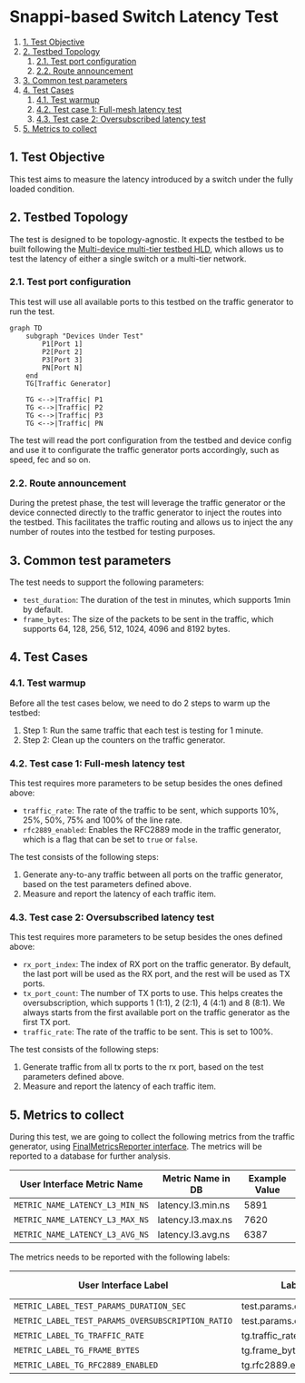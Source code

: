 # Snappi-based Switch Latency Test

1. [1. Test Objective](#1-test-objective)
2. [2. Testbed Topology](#2-testbed-topology)
   1. [2.1. Test port configuration](#21-test-port-configuration)
   2. [2.2. Route announcement](#22-route-announcement)
3. [3. Common test parameters](#3-common-test-parameters)
4. [4. Test Cases](#4-test-cases)
   1. [4.1. Test warmup](#41-test-warmup)
   2. [4.2. Test case 1: Full-mesh latency test](#42-test-case-1-full-mesh-latency-test)
   3. [4.3. Test case 2: Oversubscribed latency test](#43-test-case-2-oversubscribed-latency-test)
5. [5. Metrics to collect](#5-metrics-to-collect)

## 1. Test Objective

This test aims to measure the latency introduced by a switch under the fully loaded condition.

## 2. Testbed Topology

The test is designed to be topology-agnostic. It expects the testbed to be built following the [Multi-device multi-tier testbed HLD](../../testbed/README.testbed.NUT.md), which allows us to test the latency of either a single switch or a multi-tier network.

### 2.1. Test port configuration

This test will use all available ports to this testbed on the traffic generator to run the test.

```mermaid
graph TD
    subgraph "Devices Under Test"
        P1[Port 1]
        P2[Port 2]
        P3[Port 3]
        PN[Port N]
    end
    TG[Traffic Generator]

    TG <-->|Traffic| P1
    TG <-->|Traffic| P2
    TG <-->|Traffic| P3
    TG <-->|Traffic| PN
```

The test will read the port configuration from the testbed and device config and use it to configurate the traffic generator ports accordingly, such as speed, fec and so on.

### 2.2. Route announcement

During the pretest phase, the test will leverage the traffic generator or the device connected directly to the traffic generator to inject the routes into the testbed. This facilitates the traffic routing and allows us to inject the any number of routes into the testbed for testing purposes.

## 3. Common test parameters

The test needs to support the following parameters:

- `test_duration`: The duration of the test in minutes, which supports 1min by default.
- `frame_bytes`: The size of the packets to be sent in the traffic, which supports 64, 128, 256, 512, 1024, 4096 and 8192 bytes.

## 4. Test Cases

### 4.1. Test warmup

Before all the test cases below, we need to do 2 steps to warm up the testbed:

1. Step 1: Run the same traffic that each test is testing for 1 minute.
2. Step 2: Clean up the counters on the traffic generator.

### 4.2. Test case 1: Full-mesh latency test

This test requires more parameters to be setup besides the ones defined above:

- `traffic_rate`: The rate of the traffic to be sent, which supports 10%, 25%, 50%, 75% and 100% of the line rate.
- `rfc2889_enabled`: Enables the RFC2889 mode in the traffic generator, which is a flag that can be set to `true` or `false`.

The test consists of the following steps:

1. Generate any-to-any traffic between all ports on the traffic generator, based on the test parameters defined above.
2. Measure and report the latency of each traffic item.

### 4.3. Test case 2: Oversubscribed latency test

This test requires more parameters to be setup besides the ones defined above:

- `rx_port_index`: The index of RX port on the traffic generator. By default, the last port will be used as the RX port, and the rest will be used as TX ports.
- `tx_port_count`: The number of TX ports to use. This helps creates the oversubscription, which supports 1 (1:1), 2 (2:1), 4 (4:1) and 8 (8:1). We always starts from the first available port on the traffic generator as the first TX port.
- `traffic_rate`: The rate of the traffic to be sent. This is set to 100%.

The test consists of the following steps:

1. Generate traffic from all tx ports to the rx port, based on the test parameters defined above.
2. Measure and report the latency of each traffic item.

## 5. Metrics to collect

During this test, we are going to collect the following metrics from the traffic generator, using [FinalMetricsReporter interface](../../../test_reporting/telemetry/README.md). The metrics will be reported to a database for further analysis.

| User Interface Metric Name      | Metric Name in DB | Example Value |
|---------------------------------|-------------------|---------------|
| `METRIC_NAME_LATENCY_L3_MIN_NS` | latency.l3.min.ns | 5891          |
| `METRIC_NAME_LATENCY_L3_MAX_NS` | latency.l3.max.ns | 7620          |
| `METRIC_NAME_LATENCY_L3_AVG_NS` | latency.l3.avg.ns | 6387          |

The metrics needs to be reported with the following labels:

| User Interface Label                              | Label Key in DB                    | Example Value |
|---------------------------------------------------|------------------------------------|---------------|
| `METRIC_LABEL_TEST_PARAMS_DURATION_SEC`           | test.params.duration.sec           | 60            |
| `METRIC_LABEL_TEST_PARAMS_OVERSUBSCRIPTION_RATIO` | test.params.oversubscription_ratio | 4             |
| `METRIC_LABEL_TG_TRAFFIC_RATE`                    | tg.traffic_rate                    | 50            |
| `METRIC_LABEL_TG_FRAME_BYTES`                     | tg.frame_bytes                     | 4096          |
| `METRIC_LABEL_TG_RFC2889_ENABLED`                 | tg.rfc2889.enabled                 | true          |
